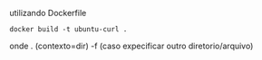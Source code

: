 
utilizando Dockerfile
```
docker build -t ubuntu-curl .
``` 
onde . (contexto=dir)
-f (caso expecificar outro diretorio/arquivo)

